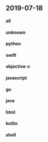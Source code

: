 ## 2019-07-18

#### all

#### unknown

#### python

#### swift

#### objective-c

#### javascript

#### go

#### java

#### html

#### kotlin

#### shell
